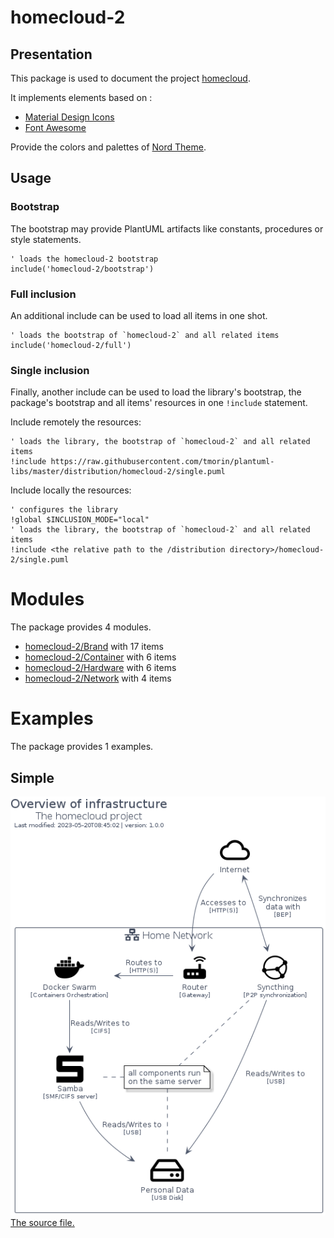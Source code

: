 # homecloud-2

## Presentation
This package is used to document the project [homecloud](https://github.com/tmorin/homecloud-ansible).

It implements elements based on :

- [Material Design Icons](https://github.com/google/material-design-icons)
- [Font Awesome](https://fontawesome.com)

Provide the colors and palettes of [Nord Theme](https://www.nordtheme.com).

## Usage

### Bootstrap

The bootstrap may provide PlantUML artifacts like constants, procedures or style statements.

```plantuml
' loads the homecloud-2 bootstrap
include('homecloud-2/bootstrap')
```

### Full inclusion

An additional include can be used to load all items in one shot.

 ```plantuml
' loads the bootstrap of `homecloud-2` and all related items
include('homecloud-2/full')
```

### Single inclusion

Finally, another include can be used to load the library's bootstrap, the package's bootstrap and all items' resources in one `!include` statement.

Include remotely the resources:
```plantuml
' loads the library, the bootstrap of `homecloud-2` and all related items
!include https://raw.githubusercontent.com/tmorin/plantuml-libs/master/distribution/homecloud-2/single.puml
```

Include locally the resources:
```plantuml
' configures the library
!global $INCLUSION_MODE="local"
' loads the library, the bootstrap of `homecloud-2` and all related items
!include <the relative path to the /distribution directory>/homecloud-2/single.puml
```




# Modules

The package provides 4 modules.

- [homecloud-2/Brand](../homecloud-2/Brand/README.md) with 17 items
- [homecloud-2/Container](../homecloud-2/Container/README.md) with 6 items
- [homecloud-2/Hardware](../homecloud-2/Hardware/README.md) with 6 items
- [homecloud-2/Network](../homecloud-2/Network/README.md) with 4 items



# Examples

The package provides 1 examples.

## Simple

![Simple](../homecloud-2/simple.png)<br>
[The source file.](../homecloud-2/simple.puml)



